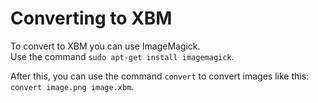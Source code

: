 # Converting to XBM

To convert to XBM you can use ImageMagick. <br>
Use the command `sudo apt-get install imagemagick`.

After this, you can use the command `convert` to convert images like this: `convert image.png image.xbm`.
